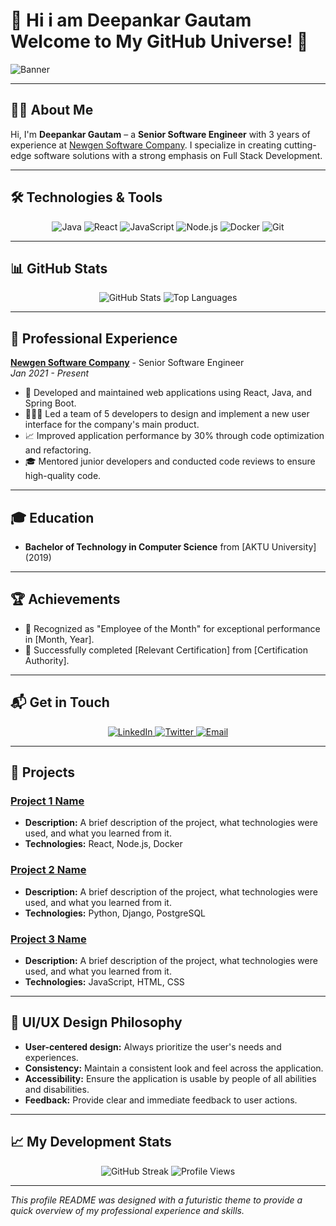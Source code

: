 # 🚀 Hi i am Deepankar Gautam Welcome to My GitHub Universe! 🌌

![Banner](https://media.licdn.com/dms/image/C4E03AQF5GR2PJXBmUw/profile-displayphoto-shrink_200_200/0/1537461057006?e=2147483647&v=beta&t=SH3X5_pQvgfRsaF4Va2Pnl-NfvXco9HGPW5mGm4kX3Q)

---

## 👨‍💻 About Me

Hi, I'm **Deepankar Gautam** – a **Senior Software Engineer** with 3 years of experience at [Newgen Software Company](https://www.newgensoft.com/). I specialize in creating cutting-edge software solutions with a strong emphasis on Full Stack Development.

---

## 🛠 Technologies & Tools

<p align="center">
  
  <img src="https://img.shields.io/badge/Java-3776AB?style=for-the-badge&logo=java&logoColor=white" alt="Java">
  <img src="https://img.shields.io/badge/React-20232A?style=for-the-badge&logo=react&logoColor=61DAFB" alt="React">
  <img src="https://img.shields.io/badge/JavaScript-323330?style=for-the-badge&logo=javascript&logoColor=F7DF1E" alt="JavaScript">
  <img src="https://img.shields.io/badge/Node.js-339933?style=for-the-badge&logo=nodedotjs&logoColor=white" alt="Node.js">
  <img src="https://img.shields.io/badge/Docker-2496ED?style=for-the-badge&logo=docker&logoColor=white" alt="Docker">
  <img src="https://img.shields.io/badge/Git-F05032?style=for-the-badge&logo=git&logoColor=white" alt="Git">
</p>

---

## 📊 GitHub Stats

<p align="center">
  <img src="https://github-readme-stats.vercel.app/api?username=deepankargautam&show_icons=true&theme=radical" alt="GitHub Stats">
  <img src="https://github-readme-stats.vercel.app/api/top-langs/?username=deepankargautam&layout=compact&theme=radical" alt="Top Languages">
</p>

---

## 💼 Professional Experience

**[Newgen Software Company](https://www.newgensoft.com/)** - Senior Software Engineer  
*Jan 2021 - Present*

- 🚀 Developed and maintained web applications using React, Java, and Spring Boot.
- 🧑‍🤝‍🧑 Led a team of 5 developers to design and implement a new user interface for the company's main product.
- 📈 Improved application performance by 30% through code optimization and refactoring.
- 🎓 Mentored junior developers and conducted code reviews to ensure high-quality code.

---

## 🎓 Education

- **Bachelor of Technology in Computer Science** from [AKTU University] (2019)

---

## 🏆 Achievements

- 🏅 Recognized as "Employee of the Month" for exceptional performance in [Month, Year].
- 📜 Successfully completed [Relevant Certification] from [Certification Authority].

---

## 📬 Get in Touch

<p align="center">
  <a href="https://www.linkedin.com/in/yourprofile">
    <img src="https://img.shields.io/badge/LinkedIn-0077B5?style=for-the-badge&logo=linkedin&logoColor=white" alt="LinkedIn">
  </a>
  <a href="https://twitter.com/yourtwitterhandle">
    <img src="https://img.shields.io/badge/Twitter-1DA1F2?style=for-the-badge&logo=twitter&logoColor=white" alt="Twitter">
  </a>
  <a href="mailto:your.email@example.com">
    <img src="https://img.shields.io/badge/Email-D14836?style=for-the-badge&logo=gmail&logoColor=white" alt="Email">
  </a>
</p>

---

## 🌟 Projects

### [Project 1 Name](https://github.com/yourusername/project1)
- **Description:** A brief description of the project, what technologies were used, and what you learned from it.
- **Technologies:** React, Node.js, Docker

### [Project 2 Name](https://github.com/yourusername/project2)
- **Description:** A brief description of the project, what technologies were used, and what you learned from it.
- **Technologies:** Python, Django, PostgreSQL

### [Project 3 Name](https://github.com/yourusername/project3)
- **Description:** A brief description of the project, what technologies were used, and what you learned from it.
- **Technologies:** JavaScript, HTML, CSS

---

## 🎨 UI/UX Design Philosophy

- **User-centered design:** Always prioritize the user's needs and experiences.
- **Consistency:** Maintain a consistent look and feel across the application.
- **Accessibility:** Ensure the application is usable by people of all abilities and disabilities.
- **Feedback:** Provide clear and immediate feedback to user actions.

---

## 📈 My Development Stats

<p align="center">
  <img src="https://github-readme-streak-stats.herokuapp.com/?user=your_github_username&theme=radical" alt="GitHub Streak">
  <img src="https://komarev.com/ghpvc/?username=your_github_username&color=blueviolet" alt="Profile Views">
</p>

---

*This profile README was designed with a futuristic theme to provide a quick overview of my professional experience and skills.*
